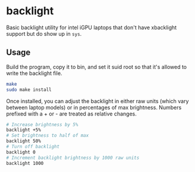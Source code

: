 # backlight

Basic backlight utility for intel iGPU laptops that don't have xbacklight support but do show up in `sys`.

## Usage

Build the program, copy it to bin, and set it suid root so that it's allowed to write the backlight file.

```bash
make
sudo make install
```

Once installed, you can adjust the backlight in either raw units (which vary between laptop models) or in percentages of max brightness. Numbers prefixed with a + or - are treated as relative changes.

```bash
# Increase brightness by 5%
backlight +5%
# Set brightness to half of max
backlight 50%
# Turn off backlight
backlight 0
# Increment backlight brightness by 1000 raw units
backlight 1000
```
